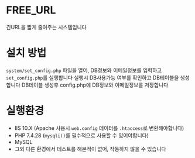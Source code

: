 # FREE_URL
긴URL을 짧게 줄여주는 시스템입니다

# 설치 방법
`system/set_config.php` 파일을 열어, DB정보와 이메일정보를 입력하고 `set_config.php`를 실행합니다
실행시 DB사용가능 여부를 확인하고 DB테이블을 생성합니다
DB테이블 생성후 config.php에 DB정보와 이메일정보를 저장합니다

# 실행환경
- IIS 10.X (Apache 사용시 `web.config` 데이터를 `.htaccess`로 변환해야합니다)
- PHP 7.4.28 (`mysqli()`를 필수적으로 사용할 수 있어야합니다)
- MySQL
- 그외 다른 환경에서 테스트를 해본적이 없어, 작동하지 않을 수 있습니다
